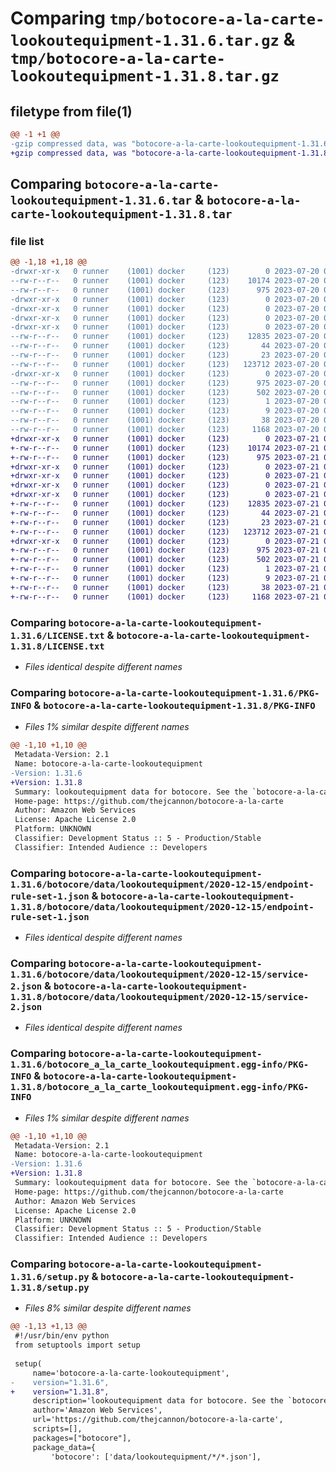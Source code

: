 # Comparing `tmp/botocore-a-la-carte-lookoutequipment-1.31.6.tar.gz` & `tmp/botocore-a-la-carte-lookoutequipment-1.31.8.tar.gz`

## filetype from file(1)

```diff
@@ -1 +1 @@
-gzip compressed data, was "botocore-a-la-carte-lookoutequipment-1.31.6.tar", last modified: Thu Jul 20 01:20:31 2023, max compression
+gzip compressed data, was "botocore-a-la-carte-lookoutequipment-1.31.8.tar", last modified: Fri Jul 21 01:21:41 2023, max compression
```

## Comparing `botocore-a-la-carte-lookoutequipment-1.31.6.tar` & `botocore-a-la-carte-lookoutequipment-1.31.8.tar`

### file list

```diff
@@ -1,18 +1,18 @@
-drwxr-xr-x   0 runner    (1001) docker     (123)        0 2023-07-20 01:20:31.806780 botocore-a-la-carte-lookoutequipment-1.31.6/
--rw-r--r--   0 runner    (1001) docker     (123)    10174 2023-07-20 01:20:31.000000 botocore-a-la-carte-lookoutequipment-1.31.6/LICENSE.txt
--rw-r--r--   0 runner    (1001) docker     (123)      975 2023-07-20 01:20:31.806780 botocore-a-la-carte-lookoutequipment-1.31.6/PKG-INFO
-drwxr-xr-x   0 runner    (1001) docker     (123)        0 2023-07-20 01:20:31.802780 botocore-a-la-carte-lookoutequipment-1.31.6/botocore/
-drwxr-xr-x   0 runner    (1001) docker     (123)        0 2023-07-20 01:20:31.802780 botocore-a-la-carte-lookoutequipment-1.31.6/botocore/data/
-drwxr-xr-x   0 runner    (1001) docker     (123)        0 2023-07-20 01:20:31.806780 botocore-a-la-carte-lookoutequipment-1.31.6/botocore/data/lookoutequipment/
-drwxr-xr-x   0 runner    (1001) docker     (123)        0 2023-07-20 01:20:31.806780 botocore-a-la-carte-lookoutequipment-1.31.6/botocore/data/lookoutequipment/2020-12-15/
--rw-r--r--   0 runner    (1001) docker     (123)    12835 2023-07-20 01:19:55.000000 botocore-a-la-carte-lookoutequipment-1.31.6/botocore/data/lookoutequipment/2020-12-15/endpoint-rule-set-1.json
--rw-r--r--   0 runner    (1001) docker     (123)       44 2023-07-20 01:19:55.000000 botocore-a-la-carte-lookoutequipment-1.31.6/botocore/data/lookoutequipment/2020-12-15/examples-1.json
--rw-r--r--   0 runner    (1001) docker     (123)       23 2023-07-20 01:19:55.000000 botocore-a-la-carte-lookoutequipment-1.31.6/botocore/data/lookoutequipment/2020-12-15/paginators-1.json
--rw-r--r--   0 runner    (1001) docker     (123)   123712 2023-07-20 01:19:55.000000 botocore-a-la-carte-lookoutequipment-1.31.6/botocore/data/lookoutequipment/2020-12-15/service-2.json
-drwxr-xr-x   0 runner    (1001) docker     (123)        0 2023-07-20 01:20:31.806780 botocore-a-la-carte-lookoutequipment-1.31.6/botocore_a_la_carte_lookoutequipment.egg-info/
--rw-r--r--   0 runner    (1001) docker     (123)      975 2023-07-20 01:20:31.000000 botocore-a-la-carte-lookoutequipment-1.31.6/botocore_a_la_carte_lookoutequipment.egg-info/PKG-INFO
--rw-r--r--   0 runner    (1001) docker     (123)      502 2023-07-20 01:20:31.000000 botocore-a-la-carte-lookoutequipment-1.31.6/botocore_a_la_carte_lookoutequipment.egg-info/SOURCES.txt
--rw-r--r--   0 runner    (1001) docker     (123)        1 2023-07-20 01:20:31.000000 botocore-a-la-carte-lookoutequipment-1.31.6/botocore_a_la_carte_lookoutequipment.egg-info/dependency_links.txt
--rw-r--r--   0 runner    (1001) docker     (123)        9 2023-07-20 01:20:31.000000 botocore-a-la-carte-lookoutequipment-1.31.6/botocore_a_la_carte_lookoutequipment.egg-info/top_level.txt
--rw-r--r--   0 runner    (1001) docker     (123)       38 2023-07-20 01:20:31.806780 botocore-a-la-carte-lookoutequipment-1.31.6/setup.cfg
--rw-r--r--   0 runner    (1001) docker     (123)     1168 2023-07-20 01:20:31.000000 botocore-a-la-carte-lookoutequipment-1.31.6/setup.py
+drwxr-xr-x   0 runner    (1001) docker     (123)        0 2023-07-21 01:21:41.343290 botocore-a-la-carte-lookoutequipment-1.31.8/
+-rw-r--r--   0 runner    (1001) docker     (123)    10174 2023-07-21 01:21:41.000000 botocore-a-la-carte-lookoutequipment-1.31.8/LICENSE.txt
+-rw-r--r--   0 runner    (1001) docker     (123)      975 2023-07-21 01:21:41.343290 botocore-a-la-carte-lookoutequipment-1.31.8/PKG-INFO
+drwxr-xr-x   0 runner    (1001) docker     (123)        0 2023-07-21 01:21:41.343290 botocore-a-la-carte-lookoutequipment-1.31.8/botocore/
+drwxr-xr-x   0 runner    (1001) docker     (123)        0 2023-07-21 01:21:41.343290 botocore-a-la-carte-lookoutequipment-1.31.8/botocore/data/
+drwxr-xr-x   0 runner    (1001) docker     (123)        0 2023-07-21 01:21:41.343290 botocore-a-la-carte-lookoutequipment-1.31.8/botocore/data/lookoutequipment/
+drwxr-xr-x   0 runner    (1001) docker     (123)        0 2023-07-21 01:21:41.343290 botocore-a-la-carte-lookoutequipment-1.31.8/botocore/data/lookoutequipment/2020-12-15/
+-rw-r--r--   0 runner    (1001) docker     (123)    12835 2023-07-21 01:21:06.000000 botocore-a-la-carte-lookoutequipment-1.31.8/botocore/data/lookoutequipment/2020-12-15/endpoint-rule-set-1.json
+-rw-r--r--   0 runner    (1001) docker     (123)       44 2023-07-21 01:21:06.000000 botocore-a-la-carte-lookoutequipment-1.31.8/botocore/data/lookoutequipment/2020-12-15/examples-1.json
+-rw-r--r--   0 runner    (1001) docker     (123)       23 2023-07-21 01:21:06.000000 botocore-a-la-carte-lookoutequipment-1.31.8/botocore/data/lookoutequipment/2020-12-15/paginators-1.json
+-rw-r--r--   0 runner    (1001) docker     (123)   123712 2023-07-21 01:21:06.000000 botocore-a-la-carte-lookoutequipment-1.31.8/botocore/data/lookoutequipment/2020-12-15/service-2.json
+drwxr-xr-x   0 runner    (1001) docker     (123)        0 2023-07-21 01:21:41.343290 botocore-a-la-carte-lookoutequipment-1.31.8/botocore_a_la_carte_lookoutequipment.egg-info/
+-rw-r--r--   0 runner    (1001) docker     (123)      975 2023-07-21 01:21:41.000000 botocore-a-la-carte-lookoutequipment-1.31.8/botocore_a_la_carte_lookoutequipment.egg-info/PKG-INFO
+-rw-r--r--   0 runner    (1001) docker     (123)      502 2023-07-21 01:21:41.000000 botocore-a-la-carte-lookoutequipment-1.31.8/botocore_a_la_carte_lookoutequipment.egg-info/SOURCES.txt
+-rw-r--r--   0 runner    (1001) docker     (123)        1 2023-07-21 01:21:41.000000 botocore-a-la-carte-lookoutequipment-1.31.8/botocore_a_la_carte_lookoutequipment.egg-info/dependency_links.txt
+-rw-r--r--   0 runner    (1001) docker     (123)        9 2023-07-21 01:21:41.000000 botocore-a-la-carte-lookoutequipment-1.31.8/botocore_a_la_carte_lookoutequipment.egg-info/top_level.txt
+-rw-r--r--   0 runner    (1001) docker     (123)       38 2023-07-21 01:21:41.343290 botocore-a-la-carte-lookoutequipment-1.31.8/setup.cfg
+-rw-r--r--   0 runner    (1001) docker     (123)     1168 2023-07-21 01:21:41.000000 botocore-a-la-carte-lookoutequipment-1.31.8/setup.py
```

### Comparing `botocore-a-la-carte-lookoutequipment-1.31.6/LICENSE.txt` & `botocore-a-la-carte-lookoutequipment-1.31.8/LICENSE.txt`

 * *Files identical despite different names*

### Comparing `botocore-a-la-carte-lookoutequipment-1.31.6/PKG-INFO` & `botocore-a-la-carte-lookoutequipment-1.31.8/PKG-INFO`

 * *Files 1% similar despite different names*

```diff
@@ -1,10 +1,10 @@
 Metadata-Version: 2.1
 Name: botocore-a-la-carte-lookoutequipment
-Version: 1.31.6
+Version: 1.31.8
 Summary: lookoutequipment data for botocore. See the `botocore-a-la-carte` package for more info.
 Home-page: https://github.com/thejcannon/botocore-a-la-carte
 Author: Amazon Web Services
 License: Apache License 2.0
 Platform: UNKNOWN
 Classifier: Development Status :: 5 - Production/Stable
 Classifier: Intended Audience :: Developers
```

### Comparing `botocore-a-la-carte-lookoutequipment-1.31.6/botocore/data/lookoutequipment/2020-12-15/endpoint-rule-set-1.json` & `botocore-a-la-carte-lookoutequipment-1.31.8/botocore/data/lookoutequipment/2020-12-15/endpoint-rule-set-1.json`

 * *Files identical despite different names*

### Comparing `botocore-a-la-carte-lookoutequipment-1.31.6/botocore/data/lookoutequipment/2020-12-15/service-2.json` & `botocore-a-la-carte-lookoutequipment-1.31.8/botocore/data/lookoutequipment/2020-12-15/service-2.json`

 * *Files identical despite different names*

### Comparing `botocore-a-la-carte-lookoutequipment-1.31.6/botocore_a_la_carte_lookoutequipment.egg-info/PKG-INFO` & `botocore-a-la-carte-lookoutequipment-1.31.8/botocore_a_la_carte_lookoutequipment.egg-info/PKG-INFO`

 * *Files 1% similar despite different names*

```diff
@@ -1,10 +1,10 @@
 Metadata-Version: 2.1
 Name: botocore-a-la-carte-lookoutequipment
-Version: 1.31.6
+Version: 1.31.8
 Summary: lookoutequipment data for botocore. See the `botocore-a-la-carte` package for more info.
 Home-page: https://github.com/thejcannon/botocore-a-la-carte
 Author: Amazon Web Services
 License: Apache License 2.0
 Platform: UNKNOWN
 Classifier: Development Status :: 5 - Production/Stable
 Classifier: Intended Audience :: Developers
```

### Comparing `botocore-a-la-carte-lookoutequipment-1.31.6/setup.py` & `botocore-a-la-carte-lookoutequipment-1.31.8/setup.py`

 * *Files 8% similar despite different names*

```diff
@@ -1,13 +1,13 @@
 #!/usr/bin/env python
 from setuptools import setup
 
 setup(
     name='botocore-a-la-carte-lookoutequipment',
-    version="1.31.6",
+    version="1.31.8",
     description='lookoutequipment data for botocore. See the `botocore-a-la-carte` package for more info.',
     author='Amazon Web Services',
     url='https://github.com/thejcannon/botocore-a-la-carte',
     scripts=[],
     packages=["botocore"],
     package_data={
         'botocore': ['data/lookoutequipment/*/*.json'],
```

